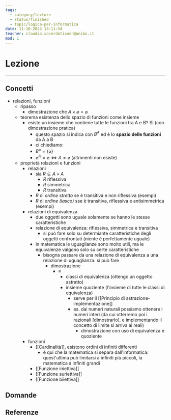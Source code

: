 ```yaml
---
tags:
  - category/lecture
  - status/finished
  - topic/logica-per-informatica
date: 11-10-2023 13:11:54
teacher: claudio.sacerdoticoen@unibo.it
mod: 1
---
```

# Lezione
---
## Concetti
- relazioni, funzioni
	- ripasso
		- dimostrazione che $A \times \varnothing = \varnothing$
	- teorema esistenza dello spazio di funzioni come insieme
		- esiste un insieme che contiene tutte le funzioni tra A e B? Sì (con dimostrazione pratica)
			- questo spazio si indica con $B^{A}$ ed è lo **spazio delle funzioni** da A a B
			- ci chiediamo:
			- $B^{\varnothing} = \{\varnothing\}$
			- $\varnothing^{A} = \varnothing \iff A = \varnothing$ (altrimenti non esiste)
	- proprietà relazioni e funzioni
		- relazioni
			- sia $R \subseteq A \times A$
				- $R$ riflessiva
				- $R$ simmetrica
				- $R$ transitiva
			- $R$ di _ordine stretto_ se è transitiva e non riflessiva (esempi)
			- $R$ di _ordine (lasco)_ sse è transitiva, riflessiva e antisimmetrica (esempi)
		- relazioni di equivalenza
			- due oggetti sono uguale solamente se hanno le stesse caratteristiche
			- relazione di equivalenza: riflessiva, simmetrica e transitiva
				- si può fare solo su determiante caratteristiche degli oggetti confrontati (niente è perfettamente uguale)
			- in matematica le uguaglianze sono molto utili, ma le equivalenze valgono solo su certe caratteristiche
				- bisogna passare da una relazione di equivalenza a una relazione di uguaglianza: si può fare
					- dimostrazione
						- $\equiv$
							- classi di equivalenza (ottengo un oggetto astratto)
							- insieme quoziente (l'insieme di tutte le classi di equivalenza)
								- serve per il [[Principio di astrazione-implementazione]]
								- es. dai numeri naturali possiamo ottenere i numeri interi (da cui otterremo poi i razionali [dimostrarlo], e implementando il concetto di limite si arriva ai reali)
									- dimostrazione con uso di equivalenza e quoziente
		- funzioni
			- [[Cardinalità]], esistono ordini di infiniti differenti
				- è qui che la matematica si separa dall'informatica: quest'ultima può limitarsi a infiniti più piccoli, la matematica a infiniti grandi
			- [[Funzione iniettiva]]
			- [[Funzione suriettiva]]
			- [[Funzione biiettiva]]

## Domande

## Referenze
